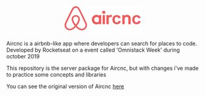 <h1 align="center">
<br>
  <img src="./public/aircnc.png" alt="Aircnc" width="200">
<br>
</h1>

Aircnc is a airbnb-like app where developers can search for places to code. Developed by Rocketseat on a event called 'Omnistack Week' during october 2019

This repository is the server package for Aircnc, but with changes i've made to practice some concepts and libraries

You can see the original version of Aircnc [here](https://github.com/filipedeschamps/aircnc)

